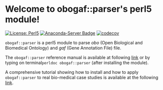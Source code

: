 # Welcome to obogaf::parser's perl5 module! 

[![License: Perl5](https://img.shields.io/badge/License-Perl-0298c3.svg)](https://dev.perl.org/licenses/)
[![Anaconda-Server Badge](https://anaconda.org/bioconda/perl-obogaf-parser/badges/installer/conda.svg)](https://anaconda.org/bioconda/perl-obogaf-parser)
[![codecov](https://codecov.io/gh/marconotaro/obogaf-parser/branch/master/graph/badge.svg)](https://codecov.io/gh/marconotaro/obogaf-parser)

``obogaf::parser`` is a perl5 module to parse *obo* (Open Biological and Biomedical Ontology) and *gaf* (Gene Annotation File) file.

The ``obogaf::parser`` reference manual is available at following [link](https://metacpan.org/pod/obogaf::parser) or by typing on terminal``perldoc obogaf::parser`` (after installing the module).

A comprehensive tutorial showing how to install and how to apply ``obogaf::parser`` to real bio-medical case studies is available at the following [link](https://obogaf-parser.readthedocs.io).
